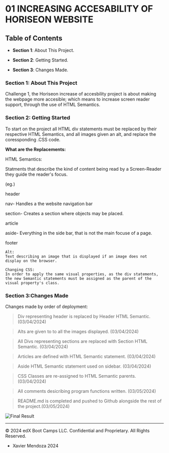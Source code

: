 # 01 INCREASING ACCESABILITY OF HORISEON WEBSITE

## Table of Contents

* **Section 1**: About This Project.

* **Section 2**: Getting Started.

* **Section 3**: Changes Made.

### Section 1: About This Project

Challenge 1, the Horiseon increase of accesbility project is about making the webpage more accesible; which means to increase screen reader support, through the use of HTML Semantics.

### Section 2: Getting Started

To start on the project all HTML div statements must be replaced by their respective HTML Semantics, and all images given an alt, and replace the coressponding .CSS code.

**What are the Replacements:**

HTML Semantics:

Statments that describe the kind of content being read by a Screen-Reader they guide the reader's focus.

(eg.)

header

nav- Handles a the website navigation bar

section- Creates a section where objects  may be placed. 

article

aside- Everything in the side bar, that is not the main focuse of a page.

footer


```
Alt:
Text describing an image that is displayed if an image does not display on the browser.
```
```
Changing CSS:
In order to apply the same visual properties, as the div statements, the new Semantic statements must be assigned as the parent of the visual property's class.
```

### Section 3:Changes Made

Changes made by order of deployment:

>Div representing header is replaced by Header HTML Semantic. (03/04/2024)

>Alts are given to to all the images displayed. (03/04/2024)

>All Divs representing sections are replaced with Section HTML Semantic. (03/04/2024)

>Articles are defined with HTML Semantic statement. (03/04/2024)

>Aside HTML Semantic statement used on sidebar. (03/04/2024)

>CSS Classes are re-assigned to HTML Semantic parents. (03/04/2024)

>All comments desicribing program functions written. (03/05/2024)

>README.md is completed and pushed to Github alongside the rest of the project.(03/05/2024)




![Final Result](./Assets/01-html-css-git-homework-demo.png)

---
© 2024 edX Boot Camps LLC. Confidential and Proprietary. All Rights Reserved.
- Xavier Mendoza 2024
